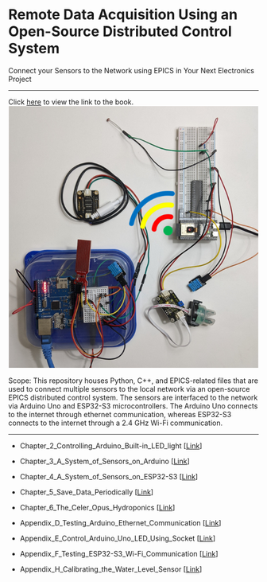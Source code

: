 # Remote Data Acquisition Using an Open-Source Distributed Control System
Connect your Sensors to the Network using EPICS in Your Next Electronics Project<br>

***
Click <a href="https://www.amazon.com/dp/B0CRKPKGHN">here<a> to view the link to the book.<br>
<img src="arduino_and_esp32_sensor_systems.png">

Scope:
This repository houses Python, C++, and EPICS-related files that are used to connect multiple sensors to the local network via an open-source EPICS distributed control system. The sensors are interfaced to the network via Arduino Uno and ESP32-S3 microcontrollers. The Arduino Uno connects to the internet through ethernet communication, whereas ESP32-S3 connects to the internet through a 2.4 GHz Wi-Fi communication.
***

- Chapter_2_Controlling_Arduino_Built-in_LED_light [<a href="https://github.com/rayguna/Remote_Data_Acquisition/tree/main/Chpt2">Link</a>]

- Chapter_3_A_System_of_Sensors_on_Arduino [<a href="https://github.com/rayguna/Remote_Data_Acquisition/tree/main/Chpt3">Link</a>]

- Chapter_4_A_System_of_Sensors_on_ESP32-S3 [<a href="https://github.com/rayguna/Remote_Data_Acquisition/tree/main/Chpt4">Link</a>]

- Chapter_5_Save_Data_Periodically [<a href="https://github.com/rayguna/Remote_Data_Acquisition/tree/main/Chpt5">Link</a>]

- Chapter_6_The_Celer_Opus_Hydroponics [<a href="https://github.com/rayguna/Remote_Data_Acquisition/tree/main/Chpt6">Link</a>]

- Appendix_D_Testing_Arduino_Ethernet_Communication [<a href="https://github.com/rayguna/Remote_Data_Acquisition/tree/main/AppD">Link</a>]

- Appendix_E_Control_Arduino_Uno_LED_Using_Socket [<a href="https://github.com/rayguna/Remote_Data_Acquisition/tree/main/AppE">Link</a>]

- Appendix_F_Testing_ESP32-S3_Wi-Fi_Communication [<a href="https://github.com/rayguna/Remote_Data_Acquisition/tree/main/AppF">Link</a>]

- Appendix_H_Calibrating_the_Water_Level_Sensor [<a href="https://github.com/rayguna/Remote_Data_Acquisition/tree/main/AppH">Link</a>]




